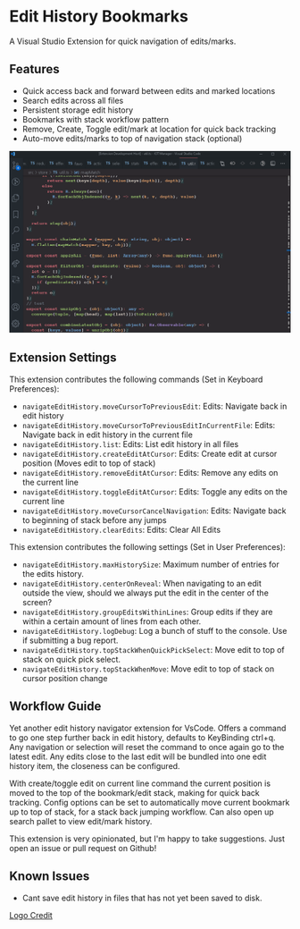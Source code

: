 # Edit History Bookmarks

A Visual Studio Extension for quick navigation of edits/marks.

## Features

- Quick access back and forward between edits and marked locations
- Search edits across all files
- Persistent storage edit history
- Bookmarks with stack workflow pattern
- Remove, Create, Toggle edit/mark at location for quick back tracking
- Auto-move edits/marks to top of navigation stack (optional)

![Extension Example](demo.gif)

## Extension Settings

This extension contributes the following commands (Set in Keyboard Preferences):

- `navigateEditHistory.moveCursorToPreviousEdit`: Edits: Navigate back in edit history
- `navigateEditHistory.moveCursorToPreviousEditInCurrentFile`: Edits: Navigate back in edit history in the current file
- `navigateEditHistory.list`: Edits: List edit history in all files
- `navigateEditHistory.createEditAtCursor`: Edits: Create edit at cursor position (Moves edit to top of stack)
- `navigateEditHistory.removeEditAtCursor`: Edits: Remove any edits on the current line
- `navigateEditHistory.toggleEditAtCursor`: Edits: Toggle any edits on the current line
- `navigateEditHistory.moveCursorCancelNavigation`: Edits: Navigate back to beginning of stack before any jumps
- `navigateEditHistory.clearEdits`: Edits: Clear All Edits

This extension contributes the following settings (Set in User Preferences):

- `navigateEditHistory.maxHistorySize`: Maximum number of entries for the edits history.
- `navigateEditHistory.centerOnReveal`: When navigating to an edit outside the view, should we always put the edit in the center of the screen?
- `navigateEditHistory.groupEditsWithinLines`: Group edits if they are within a certain amount of lines from each other.
- `navigateEditHistory.logDebug`: Log a bunch of stuff to the console. Use if submitting a bug report.
- `navigateEditHistory.topStackWhenQuickPickSelect`: Move edit to top of stack on quick pick select.
- `navigateEditHistory.topStackWhenMove`: Move edit to top of stack on cursor position change

## Workflow Guide

Yet another edit history navigator extension for VsCode. Offers a command to go one step further back in edit history, defaults to KeyBinding ctrl+q. Any navigation or selection will reset the command to once again go to the latest edit. Any edits close to the last edit will be bundled into one edit history item, the closeness can be configured.

With create/toggle edit on current line command the current position is moved to the top of the bookmark/edit stack, making for quick back tracking. Config options can be set to automatically move current bookmark up to top of stack, for a stack back jumping workflow. Can also open up search pallet to view edit/mark history.

This extension is very opinionated, but I'm happy to take suggestions. Just open an issue or pull request on Github!

## Known Issues

- Cant save edit history in files that has not yet been saved to disk.

[ Logo Credit ](https://icons8.com/)
